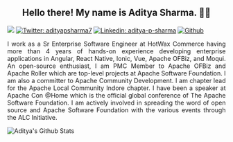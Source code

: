
<!--
**adityasharma7/adityasharma7** is a ✨ _special_ ✨ repository because its `README.md` (this file) appears on your GitHub profile.

Here are some ideas to get you started:

- 🔭 I’m currently working on ...
- 🌱 I’m currently learning ...
- 👯 I’m looking to collaborate on ...
- 🤔 I’m looking for help with ...
- 💬 Ask me about ...
- 📫 How to reach me: ...
- 😄 Pronouns: ...
- ⚡ Fun fact: ...
-->


<h2 align="center">Hello there! My name is Aditya Sharma. 👋🤓</h2>  

![](https://visitor-badge.laobi.icu/badge?page_id=adityasharma7.adityasharma7)
[![Twitter: adityapsharma7](https://img.shields.io/twitter/follow/adityapsharma7?style=social)](https://twitter.com/adityapsharma7)
[![Linkedin: aditya-p-sharma](https://img.shields.io/badge/-aditya--p--sharma-blue?style=flat-square&logo=Linkedin&logoColor=white&link=https://www.linkedin.com/in/aditya-p-sharma/)](https://www.linkedin.com/in/aditya-p-sharma/)
[![Github](https://img.shields.io/github/followers/adityasharma7?label=Follow&style=social)](https://github.com/adityasharma7)  


<p align="justify">I work as a Sr Enterprise Software Engineer at HotWax Commerce having more than 4 years of hands-on experience developing enterprise applications in Angular, React Native, Ionic, Vue, Apache OFBiz, and Moqui. An open-source enthusiast, I am PMC Member to Apache OFBiz and Apache Roller which are top-level projects at Apache Software Foundation. I am also a committer to Apache Community Development. I am chapter lead for the Apache Local Community Indore chapter. I have been a speaker at Apache Con @Home which is the official global conference of The Apache Software Foundation. I am actively involved in spreading the word of open source and Apache Software Foundation with the various events through the ALC Initiative.
</p>


![Aditya's Github Stats](https://github-readme-stats.vercel.app/api?username=adityasharma7&show_icons=true)  
